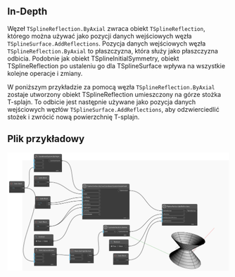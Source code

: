 ## In-Depth
Węzeł `TSplineReflection.ByAxial` zwraca obiekt `TSplineReflection`, którego można używać jako pozycji danych wejściowych węzła `TSplineSurface.AddReflections`.
Pozycja danych wejściowych węzła `TSplineReflection.ByAxial` to płaszczyzna, która służy jako płaszczyzna odbicia. Podobnie jak obiekt TSplineInitialSymmetry, obiekt TSplineReflection po ustaleniu go dla TSplineSurface wpływa na wszystkie kolejne operacje i zmiany.

W poniższym przykładzie za pomocą węzła `TSplineReflection.ByAxial` zostaje utworzony obiekt TSplineReflection umieszczony na górze stożka T-splajn. To odbicie jest następnie używane jako pozycja danych wejściowych węzłów `TSplineSurface.AddReflections`, aby odzwierciedlić stożek i zwrócić nową powierzchnię T-splajn.

## Plik przykładowy

![Example](./Autodesk.DesignScript.Geometry.TSpline.TSplineReflection.ByAxial_img.jpg)
